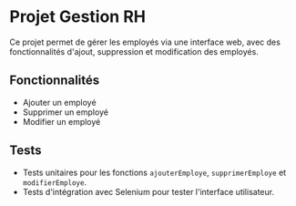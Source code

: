 # Projet Gestion RH

Ce projet permet de gérer les employés via une interface web, avec des fonctionnalités d'ajout, suppression et modification des employés.

## Fonctionnalités
- Ajouter un employé
- Supprimer un employé
- Modifier un employé

## Tests
- Tests unitaires pour les fonctions `ajouterEmploye`, `supprimerEmploye` et `modifierEmploye`.
- Tests d'intégration avec Selenium pour tester l'interface utilisateur.


